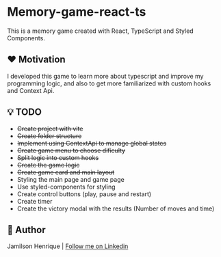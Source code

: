# Memory-game-react-ts

This is a memory game created with React, TypeScript and Styled Components.

## :heart: Motivation

I developed this game to learn more about typescript and improve my programming logic, and also to get more familiarized with custom hooks and Context Api.

## :bulb: TODO

- <s>Create project with vite</s>
- <s>Create folder structure</s>
- <s>Implement using ContextApi to manage global states</s>
- <s>Create game menu to choose dificulty</s>
- <s>Split logic into custom hooks</s>
- <s>Create the game logic</s>
- <s>Create game card and main layout</s>
- Styling the main page and game page
- Use styled-components for styling
- Create control buttons (play, pause and restart)
- Create timer
- Create the victory modal with the results (Number of moves and time)

## :man: Author

Jamilson Henrique | [Follow me on Linkedin](https://www.linkedin.com/in/jamilsonh/)
